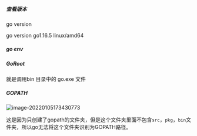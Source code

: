 ##### 查看版本

go version

go version go1.16.5 linux/amd64

##### go env



##### GoRoot  

就是调用bin 目录中的 go.exe 文件

##### GOPATH

![image-20220105173430773](C:\Users\田付成\AppData\Roaming\Typora\typora-user-images\image-20220105173430773.png)

这是因为只创建了gopath的文件夹，但是这个文件夹里面不包含`src`，`pkg`，`bin`文件夹，所以go无法将这个文件夹识别为GOPATH路径。



